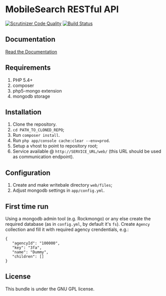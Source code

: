 MobileSearch RESTful API
=====================

[![Scrutinizer Code Quality](https://scrutinizer-ci.com/g/inleadmedia/mobilesearch_rest/badges/quality-score.png?b=master)](https://scrutinizer-ci.com/g/inleadmedia/mobilesearch_rest/?branch=master)
[![Build Status](https://scrutinizer-ci.com/g/inleadmedia/mobilesearch_rest/badges/build.png?b=master)](https://scrutinizer-ci.com/g/inleadmedia/mobilesearch_rest/build-status/master)

Documentation
-------------

[Read the Documentation](http://am.fs_rest.dev.inlead.dk/web/)

Requirements
------------
1. PHP 5.4+
2. composer
3. php5-mongo extension
4. mongodb storage

Installation
------------

1. Clone the repository.
2. ``cd PATH_TO_CLONED_REPO``;
2. Run ``composer install``.
3. Run ``php app/console cache:clear --env=prod``.
4. Setup a vhost to point to repository root;
5. Service available @ `http://SERVICE_URL/web/` (this URL should be used as communication endpoint).

Configuration
------------
1. Create and make writebale directory `web/files`;
2. Adjust mongodb settings in `app/config.yml`.

First time run
------------
Using a mongodb admin tool (e.g. Rockmongo) or any else create the required database (as in `config.yml`, by default it's `fs`).
Create `Agency` collection and fill it with required agency crendentials, e.g.:
```
{
   "agencyId": "100000",
   "key": "3fa",
   "name": "Dummy",
   "children": []
}	
```

License
-------

This bundle is under the GNU GPL license.

